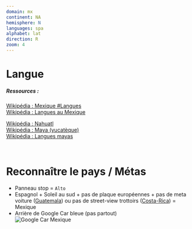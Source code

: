 ```yaml
---
domain: mx
continent: NA
hemisphere: N
languages: spa
alphabet: lat
direction: R
zoom: 4
---
```


# Langue

##### Ressources :

[Wikipédia : Mexique #Langues](https://fr.wikipedia.org/wiki/Mexique#Langues)  
[Wikipédia : Langues au Mexique](https://fr.wikipedia.org/wiki/Langues_au_Mexique)

[Wikipédia : Nahuatl](https://fr.wikipedia.org/wiki/Nahuatl)  
[Wikipédia : Maya (yucatèque)](https://fr.wikipedia.org/wiki/Maya_yucat%C3%A8que)  
[Wikipédia : Langues mayas](https://fr.wikipedia.org/wiki/Langues_mayas)  


<br/>

# Reconnaître le pays / Métas

- Panneau stop = `Alto`
- Espagnol + Soleil au sud + pas de plaque européennes + pas de meta voiture ([Guatemala](/flag/gt)) ou pas de street-view trottoirs ([Costa-Rica](/flag/cr)) = Mexique
- Arrière de Google Car bleue (pas partout)  
  ![Google Car Mexique](/images/countries/mx/googlecar.png)
